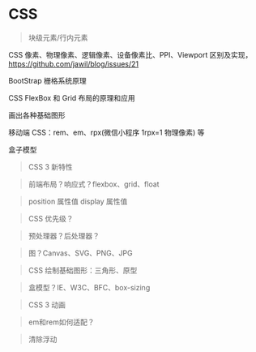 # CSS

> 块级元素/行内元素



CSS 像素、物理像素、逻辑像素、设备像素比、PPI、Viewport 区别及实现，https://github.com/jawil/blog/issues/21

BootStrap 栅格系统原理

CSS FlexBox 和 Grid 布局的原理和应用

画出各种基础图形

移动端 CSS：rem、em、rpx(微信小程序 1rpx=1 物理像素) 等

盒子模型



>  CSS 3 新特性



> 前端布局？响应式？flexbox、grid、float



> position 属性值 display 属性值



> CSS 优先级？



> 预处理器？后处理器？



> 图？Canvas、SVG、PNG、JPG



> CSS 绘制基础图形：三角形、原型



> 盒模型？IE、W3C、BFC、box-sizing



> CSS 3 动画




> em和rem如何适配？



> 清除浮动



